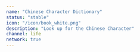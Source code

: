 ```yaml
---
name: "Chinese Character Dictionary"
status: "stable"
icon: "/icon/book_white.png"
description: "Look up for the Chinese Character"
channel: life
network: true
---
```

